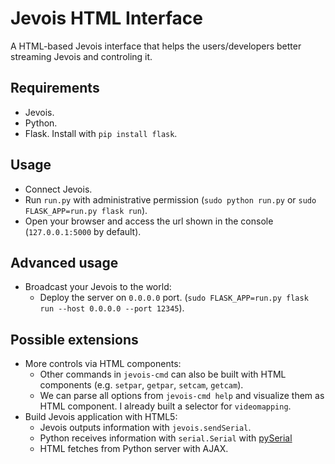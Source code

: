 Jevois HTML Interface
===

A HTML-based Jevois interface that helps the users/developers better streaming Jevois and controling it.

Requirements
---
- Jevois.
- Python.
- Flask. Install with `pip install flask`.

Usage
---
- Connect Jevois.
- Run `run.py` with administrative permission (`sudo python run.py` or `sudo FLASK_APP=run.py flask run`).
- Open your browser and access the url shown in the console (`127.0.0.1:5000` by default).

Advanced usage
---
- Broadcast your Jevois to the world:
  - Deploy the server on `0.0.0.0` port. (`sudo FLASK_APP=run.py flask run --host 0.0.0.0 --port 12345`).

Possible extensions
---
- More controls via HTML components:
  - Other commands in `jevois-cmd` can also be built with HTML components (e.g. `setpar`, `getpar`, `setcam`, `getcam`).
  - We can parse all options from `jevois-cmd help` and visualize them as HTML component. I already built a selector for `videomapping`.
- Build Jevois application with HTML5:
  - Jevois outputs information with `jevois.sendSerial`.
  - Python receives information with `serial.Serial` with [pySerial](http://pythonhosted.org/pyserial/)
  - HTML fetches from Python server with AJAX.
